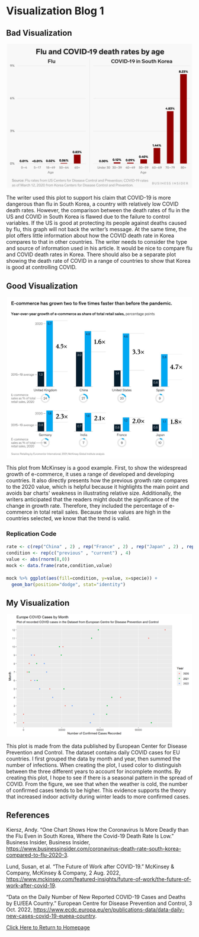 # Visualization Blog 1

## Bad Visualization

<p align="center">
<img src="Figures/VisBlog1-1.JPG" width="500" />
</p>

The writer used this plot to support his claim that COVID-19 is more dangerous than flu in South Korea, a country with relatively low COVID death rates. However, the comparison between the death rates of flu in the US and COVID in South Korea is flawed due to the failure to control variables. If the US is good at protecting its people against deaths caused by flu, this graph will not back the writer’s message. At the same time, the plot offers little information about how the COVID death rate in Korea compares to that in other countries. The writer needs to consider the type and source of information used in his article. It would be nice to compare flu and COVID death rates in Korea. There should also be a separate plot showing the death rate of COVID in a range of countries to show that Korea is good at controlling COVID.

## Good Visualization

<p align="center">
<img src="Figures/VisBlog1-2.JPG" width="500" />
</p>

This plot from McKinsey is a good example. First, to show the widespread growth of e-commerce, it uses a range of developed and developing countries. It also directly presents how the previous growth rate compares to the 2020 value, which is helpful because it highlights the main point and avoids bar charts' weakness in illustrating relative size. Additionally, the writers anticipated that the readers might doubt the significance of the change in growth rate. Therefore, they included the percentage of e-commerce in total retail sales. Because those values are high in the countries selected, we know that the trend is valid.

### Replication Code

```R
rate <- c(rep("China" , 2) , rep("France" , 2) , rep("Japan" , 2) , rep("India" , 2) )
condition <- rep(c("previous" , "current") , 4)
value <- abs(rnorm(8,0))
mock <- data.frame(rate,condition,value)

mock %>% ggplot(aes(fill=condition, y=value, x=specie)) + 
  geom_bar(position="dodge", stat="identity")
```

## My Visualization

<p align="center">
<img src="Data/VisBlog1/Plot.png" width="500" />
</p>

This plot is made from the data published by European Center for Disease Prevention and Control. The dataset contains daily COVID cases for EU countries. I first grouped the data by month and year, then summed the number of infections. When creating the plot, I used color to distinguish between the three different years to account for incomplete months. By creating this plot, I hope to see if there is a seasonal pattern in the spread of COVID. From the figure, we see that when the weather is cold, the number of confirmed cases tends to be higher. This evidence supports the theory that increased indoor activity during winter leads to more confirmed cases.

## References

Kiersz, Andy. “One Chart Shows How the Coronavirus Is More Deadly than the Flu Even in South Korea, Where the Covid-19 Death Rate Is Low.” Business Insider, Business Insider, https://www.businessinsider.com/coronavirus-death-rate-south-korea-compared-to-flu-2020-3. 

Lund, Susan, et al. “The Future of Work after COVID-19.” McKinsey & Company, McKinsey & Company, 2 Aug. 2022, https://www.mckinsey.com/featured-insights/future-of-work/the-future-of-work-after-covid-19.

“Data on the Daily Number of New Reported COVID-19 Cases and Deaths by EU/EEA Country.” European Centre for Disease Prevention and Control, 3 Oct. 2022, https://www.ecdc.europa.eu/en/publications-data/data-daily-new-cases-covid-19-eueea-country. 

[Click Here to Return to Homepage](README.md)
